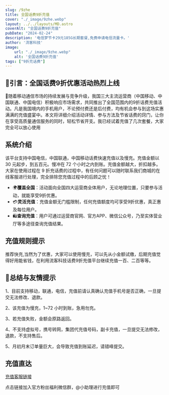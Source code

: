 ```yaml
---
slug: /9zhe
title: 全国话费9折充值
cover: "./_image/9zhe.webp"
layout: ../../layouts/MD.astro
coverAlt: "全国话费9折充值"
pubDate: "2024-02-24"
description: '电信梦节卡29元185G长期套餐,免费申请电信流量卡。'
author: '流客科技'
image:
    url: "./_image/9zhe.webp"
    alt: '全国话费9折充值'
tags: ["9折充话费"]
---
```



## 💫引言：全国话费9折优惠活动热烈上线

🎉随着移动通信市场的持续发展与竞争升级，我国三大主流运营商（中国移动、中国联通、中国电信）积极响应市场需求，共同推出了全国范围内的9折话费充值活动。凡是我国境内的手机用户，不论预付费还是后付费，均有机会参与到这场实惠满满的充值盛宴中。本文将详细介绍活动详情、参与方法及节省话费的窍门，让你在享受高质量通信服务的同时，轻松节省开支。我已经试着充值了几次套餐，大家完全可以放心使用

## 系统介绍

该平台支持中国电信，中国联通，中国移动话费快速充值以及慢充。充值金额以 30 元起步，到五百元。慢冲在 72 个小时之内到账。充值金额越大，折扣越多。大家在使用过程在 9 折充话费的过程中，有任何问题可以随时联系我们商城的在线客服进行处理，完全排除您充值过程中的后顾之忧！


- 🌍**覆盖全国**：活动面向全国四大运营商全体用户，无论地理位置，只要参与活动，就能享受9折优惠。
- 💳**灵活充值**：充值金额无门槛限制，任何充值额度均可享受9折优惠，真正惠及每位用户。
- 🛍️**查询充值**：用户可通过运营商官网、官方APP、微信公众号，乃至实体营业厅等多途径查询充值结果。

## 充值规则提示

推荐快充,当然为了优惠，大家可以使用慢充，可以先从小金额试缴，后期充值觉得好用能省钱，在利用流客科技话费9折充值平台继续充值一百、二百等等。

## 💬总结与友情提示

1、目前支持移动，联通，电信，充值前请认真确认充值手机号是否正确，一旦提交无法修改、退款。

2、该充值为慢充，1~72 小时到账，急用勿充。

3、若充值失败，金额会原路返回。

4、不支持虚拟号，携号转网，集团代充值号码，副卡充值，一旦提交无法修改，退款，不支持售后。

5、月初月末订单量巨大，会导致充值到账延迟，请错峰提交。



## 充值直达

[充值客服链接](https://work.weixin.qq.com/gm/a6484050538dc4716d3a98758f8e30ab)

点击链接加入官方粉丝福利微信群，@小助理进行充值即可